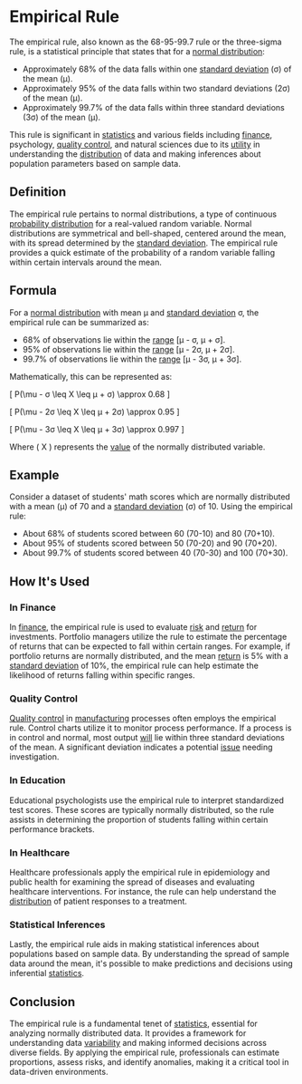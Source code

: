 # Empirical Rule

The empirical rule, also known as the 68-95-99.7 rule or the three-sigma rule, is a statistical principle that states that for a [normal distribution](../n/normal_distribution_in_trading.md):

- Approximately 68% of the data falls within one [standard deviation](../s/standard_deviation.md) (σ) of the mean (μ).
- Approximately 95% of the data falls within two standard deviations (2σ) of the mean (μ).
- Approximately 99.7% of the data falls within three standard deviations (3σ) of the mean (μ).

This rule is significant in [statistics](../s/statistics.md) and various fields including [finance](../f/finance.md), psychology, [quality control](../q/quality_control.md), and natural sciences due to its [utility](../u/utility.md) in understanding the [distribution](../d/distribution.md) of data and making inferences about population parameters based on sample data.

## Definition

The empirical rule pertains to normal distributions, a type of continuous [probability distribution](../p/probability_distribution.md) for a real-valued random variable. Normal distributions are symmetrical and bell-shaped, centered around the mean, with its spread determined by the [standard deviation](../s/standard_deviation.md). The empirical rule provides a quick estimate of the probability of a random variable falling within certain intervals around the mean.

## Formula

For a [normal distribution](../n/normal_distribution_in_trading.md) with mean μ and [standard deviation](../s/standard_deviation.md) σ, the empirical rule can be summarized as:

- 68% of observations lie within the [range](../r/range.md) [μ - σ, μ + σ].
- 95% of observations lie within the [range](../r/range.md) [μ - 2σ, μ + 2σ].
- 99.7% of observations lie within the [range](../r/range.md) [μ - 3σ, μ + 3σ].

Mathematically, this can be represented as:

\[ P(\mu - σ \leq X \leq μ + σ) \approx 0.68 \]

\[ P(\mu - 2σ \leq X \leq μ + 2σ) \approx 0.95 \]

\[ P(\mu - 3σ \leq X \leq μ + 3σ) \approx 0.997 \]

Where \( X \) represents the [value](../v/value.md) of the normally distributed variable.

## Example

Consider a dataset of students' math scores which are normally distributed with a mean (μ) of 70 and a [standard deviation](../s/standard_deviation.md) (σ) of 10. Using the empirical rule:

- About 68% of students scored between 60 (70-10) and 80 (70+10).
- About 95% of students scored between 50 (70-20) and 90 (70+20).
- About 99.7% of students scored between 40 (70-30) and 100 (70+30).

## How It's Used

### In Finance

In [finance](../f/finance.md), the empirical rule is used to evaluate [risk](../r/risk.md) and [return](../r/return.md) for investments. Portfolio managers utilize the rule to estimate the percentage of returns that can be expected to fall within certain ranges. For example, if portfolio returns are normally distributed, and the mean [return](../r/return.md) is 5% with a [standard deviation](../s/standard_deviation.md) of 10%, the empirical rule can help estimate the likelihood of returns falling within specific ranges.

### Quality Control

[Quality control](../q/quality_control.md) in [manufacturing](../m/manufacturing.md) processes often employs the empirical rule. Control charts utilize it to monitor process performance. If a process is in control and normal, most output [will](../w/will.md) lie within three standard deviations of the mean. A significant deviation indicates a potential [issue](../i/issue.md) needing investigation.

### In Education

Educational psychologists use the empirical rule to interpret standardized test scores. These scores are typically normally distributed, so the rule assists in determining the proportion of students falling within certain performance brackets.

### In Healthcare

Healthcare professionals apply the empirical rule in epidemiology and public health for examining the spread of diseases and evaluating healthcare interventions. For instance, the rule can help understand the [distribution](../d/distribution.md) of patient responses to a treatment.

### Statistical Inferences

Lastly, the empirical rule aids in making statistical inferences about populations based on sample data. By understanding the spread of sample data around the mean, it's possible to make predictions and decisions using inferential [statistics](../s/statistics.md).

## Conclusion

The empirical rule is a fundamental tenet of [statistics](../s/statistics.md), essential for analyzing normally distributed data. It provides a framework for understanding data [variability](../v/variability.md) and making informed decisions across diverse fields. By applying the empirical rule, professionals can estimate proportions, assess risks, and identify anomalies, making it a critical tool in data-driven environments.